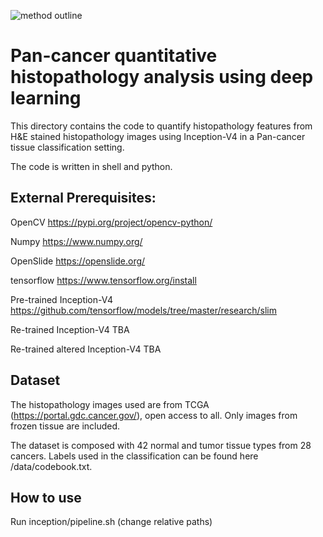 ![method outline](https://github.com/yufu2015/PathImaging/blob/master/readme.png)

# Pan-cancer quantitative histopathology analysis using deep learning

This directory contains the code to quantify histopathology features from H&E stained histopathology images using Inception-V4 in a Pan-cancer tissue classification setting.

The code is written in shell and python.


## External Prerequisites:
OpenCV
https://pypi.org/project/opencv-python/

Numpy
https://www.numpy.org/

OpenSlide
https://openslide.org/

tensorflow
https://www.tensorflow.org/install

Pre-trained Inception-V4
https://github.com/tensorflow/models/tree/master/research/slim

Re-trained Inception-V4
TBA

Re-trained altered Inception-V4
TBA

## Dataset

The histopathology images used are from TCGA (https://portal.gdc.cancer.gov/), open access to all. Only images from frozen tissue are included.

The dataset is composed with 42 normal and tumor tissue types from 28 cancers. Labels used in the classification can be found here /data/codebook.txt.

## How to use
Run inception/pipeline.sh (change relative paths)


  



